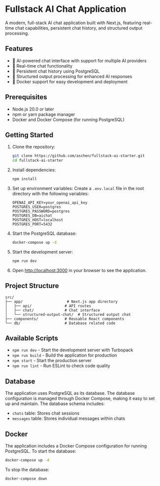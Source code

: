 # Fullstack AI Chat Application

A modern, full-stack AI chat application built with Next.js, featuring real-time chat capabilities, persistent chat history, and structured output processing.

## Features

- 🤖 AI-powered chat interface with support for multiple AI providers
- 💬 Real-time chat functionality
- 📝 Persistent chat history using PostgreSQL
- 🎯 Structured output processing for enhanced AI responses
- 🐳 Docker support for easy development and deployment

## Prerequisites

- Node.js 20.0 or later
- npm or yarn package manager
- Docker and Docker Compose (for running PostgreSQL)

## Getting Started

1. Clone the repository:

   ```bash
   git clone https://github.com/aschen/fullstack-ai-starter.git
   cd fullstack-ai-starter
   ```

2. Install dependencies:

   ```bash
   npm install
   ```

3. Set up environment variables:
   Create a `.env.local` file in the root directory with the following variables:

   ```
   OPENAI_API_KEY=your_openai_api_key
   POSTGRES_USER=postgres
   POSTGRES_PASSWORD=postgres
   POSTGRES_DB=aichat
   POSTGRES_HOST=localhost
   POSTGRES_PORT=5432
   ```

4. Start the PostgreSQL database:

   ```bash
   docker-compose up -d
   ```

5. Start the development server:

   ```bash
   npm run dev
   ```

6. Open [http://localhost:3000](http://localhost:3000) in your browser to see the application.

## Project Structure

```
src/
├── app/                    # Next.js app directory
│   ├── api/               # API routes
│   ├── chat/              # Chat interface
│   └── structured-output-chat/  # Structured output chat
├── components/            # Reusable React components
└── db/                    # Database related code
```

## Available Scripts

- `npm run dev` - Start the development server with Turbopack
- `npm run build` - Build the application for production
- `npm start` - Start the production server
- `npm run lint` - Run ESLint to check code quality

## Database

The application uses PostgreSQL as its database. The database configuration is managed through Docker Compose, making it easy to set up and maintain. The database schema includes:

- `chats` table: Stores chat sessions
- `messages` table: Stores individual messages within chats

## Docker

The application includes a Docker Compose configuration for running PostgreSQL. To start the database:

```bash
docker-compose up -d
```

To stop the database:

```bash
docker-compose down
```
